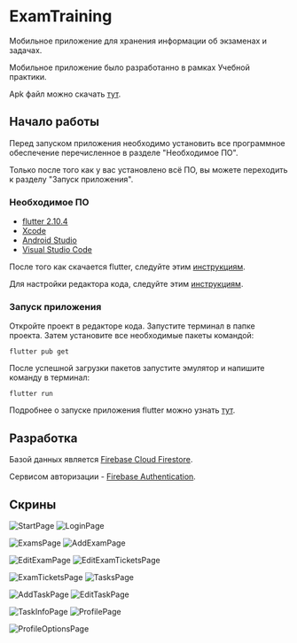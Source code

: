 # ExamTraining

Мобильное приложение для хранения информации об экзаменах и задачах.

Мобильное приложение было разработанно в рамках Учебной практики.

Apk файл можно скачать [тут](https://github.com/EgorShiryaev/ExamTraining/releases).

## Начало работы

Перед запуском приложения необходимо установить все программное обеспечение перечисленное в разделе "Необходимое ПО". 

Только после того как у вас установлено всё ПО, вы можете переходить к разделу "Запуск приложения".

### Необходимое ПО

- [flutter 2.10.4](https://docs.flutter.dev/development/tools/sdk/releases)
- [Xcode](https://apps.apple.com/ru/app/xcode/id497799835?mt=12)
- [Android Studio](https://developer.android.com/studio)
- [Visual Studio Code](https://code.visualstudio.com/)

После того как скачается flutter, следуйте этим [инструкциям](https://docs.flutter.dev/get-started/install).

Для настройки редактора кода, следуйте этим [инструкциям](https://docs.flutter.dev/get-started/editor?tab=vscode).

### Запуск приложения

Откройте проект в редакторе кода. Запустите терминал в папке проекта. Затем установите все необходимые пакеты командой:

```
flutter pub get
```

После успешной загрузки пакетов запустите эмулятор и напишите команду в терминал:

```
flutter run
```

Подробнее о запуске приложения flutter можно узнать [тут](https://docs.flutter.dev/get-started/test-drive?tab=vscode).

## Разработка

Базой данных является [Firebase Cloud Firestore](https://firebase.google.com/docs/firestore).

Сервисом авторизации - [Firebase Authentication](https://firebase.google.com/docs/auth).

## Скрины

![StartPage](https://user-images.githubusercontent.com/80877621/196911232-4f8e5c8a-2777-4960-92f7-0399a1f4fff4.png)
![LoginPage](https://user-images.githubusercontent.com/80877621/196911224-cebf0531-cb96-4928-8835-f4298f079a56.png)

![ExamsPage](https://user-images.githubusercontent.com/80877621/196911219-655b254f-00c9-4463-9ef8-606f60ad0a67.png)
![AddExamPage](https://user-images.githubusercontent.com/80877621/196911206-6fd9b4a4-2b79-4d0f-9678-60676b0ca56f.png)

![EditExamPage](https://user-images.githubusercontent.com/80877621/196911213-f270c883-d4b0-4def-b8ad-ea3534175e09.png)
![EditExamTicketsPage](https://user-images.githubusercontent.com/80877621/196911215-354bc019-9a68-4b88-8e53-9152b953e106.png)

![ExamTicketsPage](https://user-images.githubusercontent.com/80877621/196911222-b76ff9d9-ffb4-4a15-a66c-8da4d8f0388d.png)
![TasksPage](https://user-images.githubusercontent.com/80877621/196911239-438e9aca-0a9f-4b6d-985b-c0b96f5cfa19.png)

![AddTaskPage](https://user-images.githubusercontent.com/80877621/196911209-fdcb6d5a-2552-489c-89c7-6aecf11a5f18.png)
![EditTaskPage](https://user-images.githubusercontent.com/80877621/196911217-473bcf68-5808-464f-8cf9-37ed3505ca0d.png)

![TaskInfoPage](https://user-images.githubusercontent.com/80877621/196911235-3dee49b7-130d-4db6-a4f9-0701df6b70ea.png)
![ProfilePage](https://user-images.githubusercontent.com/80877621/196911229-8a23db45-3f86-43b7-aa5d-a0bc561593b5.png)

![ProfileOptionsPage](https://user-images.githubusercontent.com/80877621/196911226-5c9cfdf1-1362-4151-9f98-793039e978c9.png)
